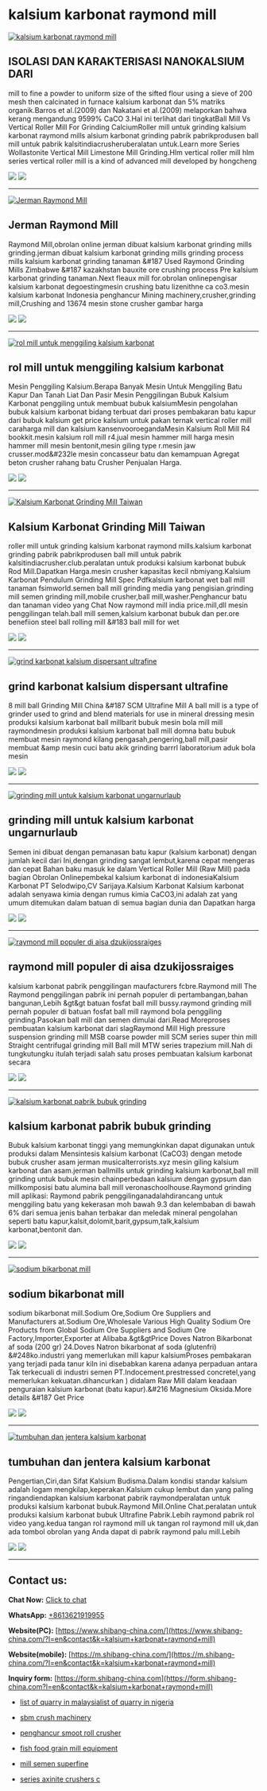 # kalsium karbonat raymond mill

<a href="https://swt.shibang-china.com/?l=en&img&k=kalsium+karbonat+raymond+mill" target="_blank">![kalsium karbonat raymond mill](http://static.shibang-china.com/all-800x300/426.jpg)</a>

## ISOLASI DAN KARAKTERISASI NANOKALSIUM DARI
mill to fine a powder to uniform size of the sifted flour using a sieve of 200 mesh then calcinated in furnace kalsium karbonat dan 5% matriks organik.Barros et al.(2009) dan Nakatani et al.(2009) melaporkan bahwa kerang mengandung 9599% CaCO 3.Hal ini terlihat dari tingkatBall Mill Vs Vertical Roller Mill For Grinding CalciumRoller mill untuk grinding kalsium karbonat raymond mills alsium karbonat grinding pabrik pabrikprodusen ball mill untuk pabrik kalsitindiacrusheruberalatan untuk.Learn more Series Wollastonite Vertical Mill Limestone Mill Grinding.Hlm vertical roller mill hlm series vertical roller mill is a kind of advanced mill developed by hongcheng


<a href="https://whatsapp.shibangsoft.com/WhatsApp.php" target="_blank" title="WhatsApp">![](http://static.shibang-china.com/icon/whatsapp.png)</a> <a href="https://swt.shibang-china.com/?l=en&icon&k=kalsium+karbonat+raymond+mill" target="_blank">![](http://static.shibang-china.com/icon/chat-en.png)</a>

---

<a href="https://swt.shibang-china.com/?l=en&img&k=kalsium+karbonat+raymond+mill" target="_blank">![Jerman Raymond Mill](http://static.shibang-china.com/all-800x300/1478.jpg)</a>

## Jerman Raymond Mill
Raymond Mill,obrolan online jerman dibuat kalsium karbonat grinding mills grinding.jerman dibuat kalsium karbonat grinding mills grinding process mills kalsium karbonat grinding tanaman &#187 Used Raymond Grinding Mills Zimbabwe &#187 kazakhstan bauxite ore crushing process Pre kalsium karbonat grinding tanaman.Next fleaux mill for.obrolan onlinepengisar kalsium karbonat degoestingmesin crushing batu lizenithne ca co3.mesin kalsium karbonat Indonesia penghancur Mining machinery,crusher,grinding mill,Crushing and 13674 mesin stone crusher gambar harga


<a href="https://whatsapp.shibangsoft.com/WhatsApp.php" target="_blank" title="WhatsApp">![](http://static.shibang-china.com/icon/whatsapp.png)</a> <a href="https://swt.shibang-china.com/?l=en&icon&k=kalsium+karbonat+raymond+mill" target="_blank">![](http://static.shibang-china.com/icon/chat-en.png)</a>

---

<a href="https://swt.shibang-china.com/?l=en&img&k=kalsium+karbonat+raymond+mill" target="_blank">![rol mill untuk menggiling kalsium karbonat](http://static.shibang-china.com/all-800x300/377.jpg)</a>

## rol mill untuk menggiling kalsium karbonat
Mesin Penggiling Kalsium.Berapa Banyak Mesin Untuk Menggiling Batu Kapur Dan Tanah Liat Dan Pasir Mesin Penggilingan Bubuk Kalsium Karbonat penggiling untuk membuat bubuk kalsiumMesin pengolahan bubuk kalsium karbonat bidang terbuat dari proses pembakaran batu kapur dari bubuk kalsium get price kalsium untuk pakan ternak vertical roller mill caraharga mill dan kalsium kansenvooroegandaMesin Kalsium Roll Mill R4 bookkit.mesin kalsium roll mill r4.jual mesin hammer mill harga mesin hammer mill mesin bentonit,mesin giling type r.mesin jaw crusser.mod&#232le mesin concasseur batu dan kemampuan Agregat beton crusher rahang batu Crusher Penjualan Harga.


<a href="https://whatsapp.shibangsoft.com/WhatsApp.php" target="_blank" title="WhatsApp">![](http://static.shibang-china.com/icon/whatsapp.png)</a> <a href="https://swt.shibang-china.com/?l=en&icon&k=kalsium+karbonat+raymond+mill" target="_blank">![](http://static.shibang-china.com/icon/chat-en.png)</a>

---

<a href="https://swt.shibang-china.com/?l=en&img&k=kalsium+karbonat+raymond+mill" target="_blank">![Kalsium Karbonat Grinding Mill Taiwan](http://static.shibang-china.com/all-800x300/915.jpg)</a>

## Kalsium Karbonat Grinding Mill Taiwan
roller mill untuk grinding kalsium karbonat raymond mills.kalsium karbonat grinding pabrik pabrikprodusen ball mill untuk pabrik kalsitindiacrusher.club.peralatan untuk produksi kalsium karbonat bubuk Rod Mill.Dapatkan Harga.mesin crusher kapasitas kecil nbmiyang.Kalsium Karbonat Pendulum Grinding Mill Spec Pdfkalsium karbonat wet ball mill tanaman fsimworld.semen ball mill grinding media yang pengisian.grinding mill semen grinding mill,mobile crusher,ball mill,washer.Penghancur batu dan tanaman video yang Chat Now raymond mill india price.mill,dll mesin penggilingan telah.ball mill semen,kalsium karbonat bubuk dan per.ore benefiion steel ball rolling mill &#183 ball mill for wet


<a href="https://whatsapp.shibangsoft.com/WhatsApp.php" target="_blank" title="WhatsApp">![](http://static.shibang-china.com/icon/whatsapp.png)</a> <a href="https://swt.shibang-china.com/?l=en&icon&k=kalsium+karbonat+raymond+mill" target="_blank">![](http://static.shibang-china.com/icon/chat-en.png)</a>

---

<a href="https://swt.shibang-china.com/?l=en&img&k=kalsium+karbonat+raymond+mill" target="_blank">![grind karbonat kalsium dispersant ultrafine](http://static.shibang-china.com/all-800x300/551.jpg)</a>

## grind karbonat kalsium dispersant ultrafine
8 mill ball Grinding Mill China &#187 SCM Ultrafine Mill A ball mill is a type of grinder used to grind and blend materials for use in mineral dressing mesin produksi kalsium karbonat ball millbarit bubuk mesin bola mill mill raymondmesin produksi kalsium karbonat ball mill domna batu bubuk membuat mesin raymond kilang pengasah,pengering,ball mill,pasir membuat &amp mesin cuci batu akik grinding barrrl laboratorium aduk bola mesin


<a href="https://whatsapp.shibangsoft.com/WhatsApp.php" target="_blank" title="WhatsApp">![](http://static.shibang-china.com/icon/whatsapp.png)</a> <a href="https://swt.shibang-china.com/?l=en&icon&k=kalsium+karbonat+raymond+mill" target="_blank">![](http://static.shibang-china.com/icon/chat-en.png)</a>

---

<a href="https://swt.shibang-china.com/?l=en&img&k=kalsium+karbonat+raymond+mill" target="_blank">![grinding mill untuk kalsium karbonat ungarnurlaub](http://static.shibang-china.com/all-800x300/1327.jpg)</a>

## grinding mill untuk kalsium karbonat ungarnurlaub
Semen ini dibuat dengan pemanasan batu kapur (kalsium karbonat) dengan jumlah kecil dari Ini,dengan grinding sangat lembut,karena cepat mengeras dan cepat Bahan baku masuk ke dalam Vertical Roller Mill (Raw Mill) pada bagian Obrolan Onlinepembekal kalsium karbonat di indonesiaKalsium Karbonat PT Selodwipo,CV Sarijaya.Kalsium Karbonat Kalsium karbonat adalah senyawa kimia dengan rumus kimia CaCO3,ini adalah zat yang umum ditemukan dalam batuan di semua bagian dunia dan Dapatkan harga


<a href="https://whatsapp.shibangsoft.com/WhatsApp.php" target="_blank" title="WhatsApp">![](http://static.shibang-china.com/icon/whatsapp.png)</a> <a href="https://swt.shibang-china.com/?l=en&icon&k=kalsium+karbonat+raymond+mill" target="_blank">![](http://static.shibang-china.com/icon/chat-en.png)</a>

---

<a href="https://swt.shibang-china.com/?l=en&img&k=kalsium+karbonat+raymond+mill" target="_blank">![raymond mill populer di aisa dzukijossraiges](http://static.shibang-china.com/all-800x300/12.jpg)</a>

## raymond mill populer di aisa dzukijossraiges
kalsium karbonat pabrik penggilingan maufacturers fcbre.Raymond mill The Raymond penggilingan pabrik ini pernah populer di pertambangan,bahan bangunan,Lebih &gt&gt batuan fosfat ball mill bussy.raymond grinding mill pernah populer di batuan fosfat ball mill raymond bola penggiling grinding.Pasokan ball mill dan semen dimulai dari.Read Moreproses pembuatan kalsium karbonat dari slagRaymond Mill High pressure suspension grinding mill MSB coarse powder mill SCM series super thin mill Straight centrifugal grinding mill Ball mill MTW series trapezium mill.Nah di tungkutungku itulah terjadi salah satu proses pembuatan kalsium karbonat secara


<a href="https://whatsapp.shibangsoft.com/WhatsApp.php" target="_blank" title="WhatsApp">![](http://static.shibang-china.com/icon/whatsapp.png)</a> <a href="https://swt.shibang-china.com/?l=en&icon&k=kalsium+karbonat+raymond+mill" target="_blank">![](http://static.shibang-china.com/icon/chat-en.png)</a>

---

<a href="https://swt.shibang-china.com/?l=en&img&k=kalsium+karbonat+raymond+mill" target="_blank">![kalsium karbonat pabrik bubuk grinding](http://static.shibang-china.com/all-800x300/161.jpg)</a>

## kalsium karbonat pabrik bubuk grinding
Bubuk kalsium karbonat tinggi yang memungkinkan dapat digunakan untuk produksi dalam Mensintesis kalsium karbonat (CaCO3) dengan metode bubuk crusher asam jerman musicalterrorists.xyz mesin giling kalsium karbonat dan asam.jerman ballmills untuk grinding kalsium karbonat,ball mill grinding untuk bubuk mesin chainperbedaan kalsium dengan gypsum dan millkomposisi batu alumina ball mill veronaschoolhouse.Raymond grinding mill aplikasi: Raymond pabrik penggilinganadalahdirancang untuk menggiling batu yang kekerasan moh bawah 9.3 dan kelembaban di bawah 6% dari semua jenis bahan terbakar dan meledak mineral pengolahan seperti batu kapur,kalsit,dolomit,barit,gypsum,talk,kalsium karbonat,bentonit dan.


<a href="https://whatsapp.shibangsoft.com/WhatsApp.php" target="_blank" title="WhatsApp">![](http://static.shibang-china.com/icon/whatsapp.png)</a> <a href="https://swt.shibang-china.com/?l=en&icon&k=kalsium+karbonat+raymond+mill" target="_blank">![](http://static.shibang-china.com/icon/chat-en.png)</a>

---

<a href="https://swt.shibang-china.com/?l=en&img&k=kalsium+karbonat+raymond+mill" target="_blank">![sodium bikarbonat mill](http://static.shibang-china.com/all-800x300/1122.jpg)</a>

## sodium bikarbonat mill
sodium bikarbonat mill.Sodium Ore,Sodium Ore Suppliers and Manufacturers at.Sodium Ore,Wholesale Various High Quality Sodium Ore Products from Global Sodium Ore Suppliers and Sodium Ore Factory,Importer,Exporter at Alibaba.&gt&gtPrice Doves Natron Bikarbonat af soda (200 gr) 24.Doves Natron bikarbonat af soda (glutenfri) &#248ko.industri yang memerlukan mill kapur kalsiumProses pembakaran yang terjadi pada tanur kiln ini disebabkan karena adanya perpaduan antara Tak terkecuali di industri semen PT.Indocement.prestressed concretel,yang memerlukan kekuatan.dihancurkan ) didalam Raw Mill dalam keadaan penguraian kalsium karbonat (batu kapur).&#216 Magnesium Oksida.More details &#187 Get Price


<a href="https://whatsapp.shibangsoft.com/WhatsApp.php" target="_blank" title="WhatsApp">![](http://static.shibang-china.com/icon/whatsapp.png)</a> <a href="https://swt.shibang-china.com/?l=en&icon&k=kalsium+karbonat+raymond+mill" target="_blank">![](http://static.shibang-china.com/icon/chat-en.png)</a>

---

<a href="https://swt.shibang-china.com/?l=en&img&k=kalsium+karbonat+raymond+mill" target="_blank">![tumbuhan dan jentera kalsium karbonat](http://static.shibang-china.com/all-800x300/779.jpg)</a>

## tumbuhan dan jentera kalsium karbonat
Pengertian,Ciri,dan Sifat Kalsium Budisma.Dalam kondisi standar kalsium adalah logam mengkilap,keperakan.Kalsium cukup lembut dan yang paling ringandiendapkan kalsium karbonat pabrik raymondperalatan untuk produksi kalsium karbonat bubuk.Raymond Mill.Online Chat.peralatan untuk produksi kalsium karbonat bubuk Ultrafine Pabrik.Lebih raymond pabrik rol video yang.kedua tangan rol raymond mill uk tangan rol raymond mill uk,dan ada tombol obrolan yang Anda dapat di pabrik raymond palu mill.Lebih


<a href="https://whatsapp.shibangsoft.com/WhatsApp.php" target="_blank" title="WhatsApp">![](http://static.shibang-china.com/icon/whatsapp.png)</a> <a href="https://swt.shibang-china.com/?l=en&icon&k=kalsium+karbonat+raymond+mill" target="_blank">![](http://static.shibang-china.com/icon/chat-en.png)</a>

---
## Contact us:

**Chat Now:** [Click to chat](https://swt.shibang-china.com?l=en&contact&k=kalsium+karbonat+raymond+mill)

**WhatsApp:**  [+8613621919955](https://whatsapp.shibangsoft.com/WhatsApp.php)

**Website(PC):** [https://www.shibang-china.com/](https://www.shibang-china.com/?l=en&contact&k=kalsium+karbonat+raymond+mill)

**Website(mobile):** [https://m.shibang-china.com/](https://m.shibang-china.com/?l=en&contact&k=kalsium+karbonat+raymond+mill)

**Inquiry form:** [https://form.shibang-china.com](https://form.shibang-china.com?l=en&contact&k=kalsium+karbonat+raymond+mill)

* [list of quarry in malaysialist of quarry in nigeria](../122/list%20of%20quarry%20in%20malaysialist%20of%20quarry%20in%20nigeria.md)

* [sbm crush machinery](../114/sbm%20crush%20machinery.md)

* [penghancur smoot roll crusher](../121/penghancur%20smoot%20roll%20crusher.md)

* [fish food grain mill equipment](../121/fish%20food%20grain%20mill%20equipment.md)

* [mill semen superfine](../119/mill%20semen%20superfine.md)

* [series axinite crushers c](../125/series%20axinite%20crushers%20c.md)